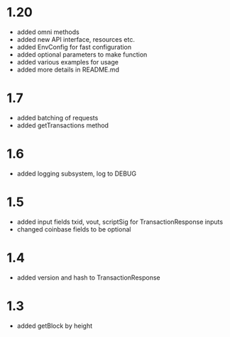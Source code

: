 # 1.20

* added omni methods
* added new API interface, resources etc.
* added EnvConfig for fast configuration 
* added optional parameters to make function
* added various examples for usage
* added more details in README.md

# 1.7

* added batching of requests
* added getTransactions method

# 1.6

* added logging subsystem, log to DEBUG

# 1.5

* added input fields txid, vout, scriptSig for TransactionResponse inputs  
* changed coinbase fields to be optional

# 1.4

* added version and hash to TransactionResponse

# 1.3

* added getBlock by height
